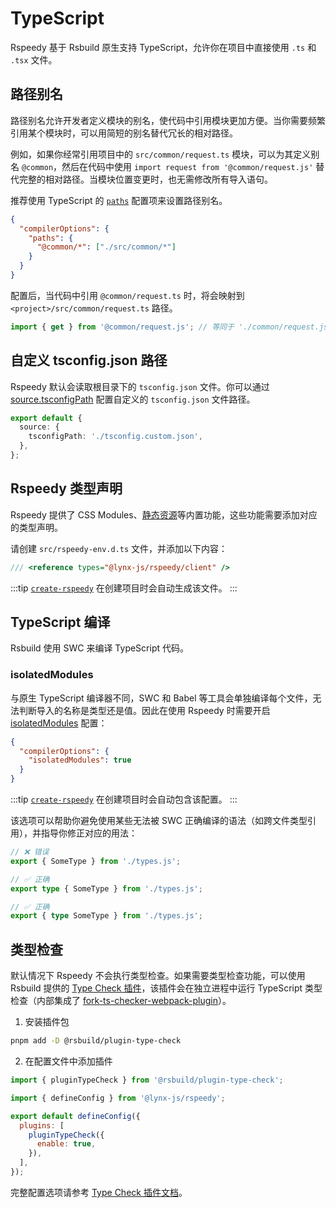 # TypeScript

Rspeedy 基于 Rsbuild 原生支持 TypeScript，允许你在项目中直接使用 `.ts` 和 `.tsx` 文件。

## 路径别名

路径别名允许开发者定义模块的别名，使代码中引用模块更加方便。当你需要频繁引用某个模块时，可以用简短的别名替代冗长的相对路径。

例如，如果你经常引用项目中的 `src/common/request.ts` 模块，可以为其定义别名 `@common`，然后在代码中使用 `import request from '@common/request.js'` 替代完整的相对路径。当模块位置变更时，也无需修改所有导入语句。

推荐使用 TypeScript 的 [`paths`](https://www.typescriptlang.org/tsconfig/#paths) 配置项来设置路径别名。

```json title=tsconfig.json
{
  "compilerOptions": {
    "paths": {
      "@common/*": ["./src/common/*"]
    }
  }
}
```

配置后，当代码中引用 `@common/request.ts` 时，将会映射到 `<project>/src/common/request.ts` 路径。

<!-- eslint-disable-next-line import/no-unresolved -->

```js
import { get } from '@common/request.js'; // 等同于 './common/request.js'
```

## 自定义 tsconfig.json 路径

Rspeedy 默认会读取根目录下的 `tsconfig.json` 文件。你可以通过 [source.tsconfigPath](../../api/rspeedy/rspeedy.source.tsconfigpath) 配置自定义的 `tsconfig.json` 文件路径。

```ts
export default {
  source: {
    tsconfigPath: './tsconfig.custom.json',
  },
};
```

## Rspeedy 类型声明

Rspeedy 提供了 CSS Modules、[静态资源](./assets.md)等内置功能，这些功能需要添加对应的类型声明。

请创建 `src/rspeedy-env.d.ts` 文件，并添加以下内容：

```typescript title=src/rspeedy-env.d.ts
/// <reference types="@lynx-js/rspeedy/client" />
```

:::tip
[`create-rspeedy`](https://npmjs.com/create-rspeedy) 在创建项目时会自动生成该文件。
:::

## TypeScript 编译

Rsbuild 使用 SWC 来编译 TypeScript 代码。

### isolatedModules

与原生 TypeScript 编译器不同，SWC 和 Babel 等工具会单独编译每个文件，无法判断导入的名称是类型还是值。因此在使用 Rspeedy 时需要开启 [isolatedModules](https://typescriptlang.org/tsconfig/#isolatedModules) 配置：

```json title="tsconfig.json"
{
  "compilerOptions": {
    "isolatedModules": true
  }
}
```

:::tip
[`create-rspeedy`](https://npmjs.com/create-rspeedy) 在创建项目时会自动包含该配置。
:::

该选项可以帮助你避免使用某些无法被 SWC 正确编译的语法（如跨文件类型引用），并指导你修正对应的用法：

<!-- eslint-disable import/no-unresolved, import/export -->

```ts
// ❌ 错误
export { SomeType } from './types.js';

// ✅ 正确
export type { SomeType } from './types.js';

// ✅ 正确
export { type SomeType } from './types.js';
```

## 类型检查

默认情况下 Rspeedy 不会执行类型检查。如果需要类型检查功能，可以使用 Rsbuild 提供的 [Type Check 插件](https://rsbuild.dev/plugins/list/plugin-type-check)，该插件会在独立进程中运行 TypeScript 类型检查（内部集成了 [fork-ts-checker-webpack-plugin](https://github.com/TypeStrong/fork-ts-checker-webpack-plugin)）。

1. 安装插件包

```bash
pnpm add -D @rsbuild/plugin-type-check
```

2. 在配置文件中添加插件

```js title=lynx.config.ts
import { pluginTypeCheck } from '@rsbuild/plugin-type-check';

import { defineConfig } from '@lynx-js/rspeedy';

export default defineConfig({
  plugins: [
    pluginTypeCheck({
      enable: true,
    }),
  ],
});
```

完整配置选项请参考 [Type Check 插件文档](https://rsbuild.dev/plugins/list/plugin-type-check)。
